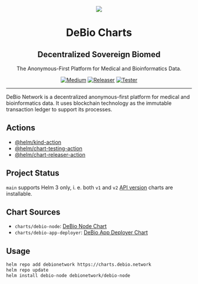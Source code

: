 <div align="center">
<img src="https://avatars.githubusercontent.com/u/76637246?s=200&v=4">
</div>

<div align="Center">
<h1> DeBio Charts</h1>
<h2> Decentralized Sovereign Biomed </h2>
The Anonymous-First Platform for Medical and Bioinformatics Data.

<br>

[![Medium](https://img.shields.io/badge/Medium-DeBio-brightgreen?logo=medium)](https://medium.com/@debionetwork.blog)
[![Releaser](https://github.com/debionetwork/debio-charts/actions/workflows/releaser.yml/badge.svg)](https://github.com/debionetwork/debio-charts/actions/workflows/releaser.yml)
[![Tester](https://github.com/debionetwork/debio-charts/actions/workflows/tester.yml/badge.svg)](https://github.com/debionetwork/debio-charts/actions/workflows/tester.yml)

</div>

---

DeBio Network is a decentralized anonymous-first platform for medical and bioinformatics data. It uses blockchain technology as the immutable transaction ledger to support its processes.

## Actions

* [@helm/kind-action](https://github.com/helm/kind-action)
* [@helm/chart-testing-action](https://github.com/helm/chart-testing-action)
* [@helm/chart-releaser-action](https://github.com/helm/chart-releaser-action)

## Project Status

`main` supports Helm 3 only, i. e. both `v1` and `v2` [API version](https://helm.sh/docs/topics/charts/#the-apiversion-field) charts are installable.

## Chart Sources

* `charts/debio-node`: [DeBio Node Chart](https://github.com/debionetwork/debio-charts/tree/main/charts/debio-node)
* `charts/debio-app-deployer`: [DeBio App Deployer Chart](https://github.com/debionetwork/debio-charts/tree/main/charts/debio-app-deployer)

## Usage

```bash
helm repo add debionetwork https://charts.debio.network
helm repo update
helm install debio-node debionetwork/debio-node
```
